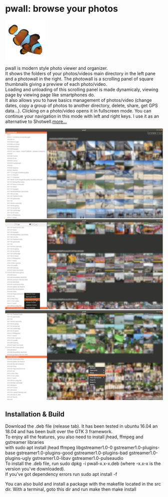 
pwall: browse your photos
=============================

![pwall icon](https://raw.githubusercontent.com/ltiber/pwall/master/res/pwall/pwall.png)

pwall is modern style photo viewer and organizer.\
It shows the folders of your photos/videos main directory
in the left pane and a photowall in the right.
The photowall is a scrolling panel of square thumbnails
giving a preview of each photo/video.\
Loading and unloading of this 
scrolling panel is made dynamicaly, viewing page by viewing page
like smartphones do.\
It also allows you to have basics management of photos/video
(change dates, copy a group of photos to another directory, delete, share, get GPS data...).
Clicking on a photo/video opens it in fullscreen mode. You can continue your navigation in this mode with left and right keys. 
I use it as an alternative to Shotwell.[more...](https://htmlpreview.github.io/?https://raw.githubusercontent.com/ltiber/pwall/master/res/pwall/help.html)
    
![pwall screen](https://raw.githubusercontent.com/ltiber/pwall/master/res/pwall/pwallscreenshot.png)
![pwall folder functions](https://raw.githubusercontent.com/ltiber/pwall/master/res/pwall/pwalloption1.png)
![pwall photo functions](https://raw.githubusercontent.com/ltiber/pwall/master/res/pwall/pwalloption2.png)

Installation & Build
------------------------

Download the .deb file (release tab). 
It has been tested in ubuntu 16.04 an 18.04 and has been built
over the GTK 3 framework.\
To enjoy all the features, you also need to install jhead, ffmpeg and gstreamer libraries\
with sudo apt install jhead ffmpeg libgstreamer1.0-0 gstreamer1.0-plugins-base gstreamer1.0-plugins-good gstreamer1.0-plugins-bad gstreamer1.0-plugins-ugly gstreamer1.0-libav gstreamer1.0-pulseaudio\
To install the .deb file, run sudo dpkg -i pwall-x.x-x.deb (where -x.x-x is the version you've downloaded).\
If you've got dependency errors run  sudo apt install -f

You can also build and install a package with the makefile located in the src dir.
With a terminal, goto this dir and run make then make install



